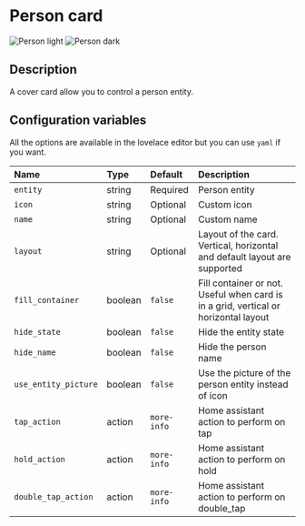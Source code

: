 # Person card

![Person light](../images/person-light.png)
![Person dark](../images/person-dark.png)

## Description

A cover card allow you to control a person entity.

## Configuration variables

All the options are available in the lovelace editor but you can use `yaml` if you want.

| Name                 | Type    | Default     | Description                                                                         |
| :------------------- | :------ | :---------- | :---------------------------------------------------------------------------------- |
| `entity`             | string  | Required    | Person entity                                                                       |
| `icon`               | string  | Optional    | Custom icon                                                                         |
| `name`               | string  | Optional    | Custom name                                                                         |
| `layout`             | string  | Optional    | Layout of the card. Vertical, horizontal and default layout are supported           |
| `fill_container`     | boolean | `false`     | Fill container or not. Useful when card is in a grid, vertical or horizontal layout |
| `hide_state`         | boolean | `false`     | Hide the entity state                                                               |
| `hide_name`          | boolean | `false`     | Hide the person name                                                                |
| `use_entity_picture` | boolean | `false`     | Use the picture of the person entity instead of icon                                |
| `tap_action`         | action  | `more-info` | Home assistant action to perform on tap                                             |
| `hold_action`        | action  | `more-info` | Home assistant action to perform on hold                                            |
| `double_tap_action`  | action  | `more-info` | Home assistant action to perform on double_tap                                      |

